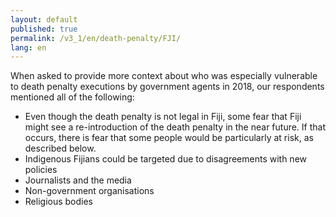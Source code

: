 ```yaml
---
layout: default
published: true
permalink: /v3_1/en/death-penalty/FJI/
lang: en
---
```


When asked to provide more context about who was especially vulnerable to death penalty executions by government agents in 2018, our respondents mentioned all of the following:
-	Even though the death penalty is not legal in Fiji, some fear that Fiji might see a re-introduction of the death penalty in the near future. If that occurs, there is fear that some people would be particularly at risk, as described below.
-	Indigenous Fijians could be targeted due to disagreements with new policies
-	Journalists and the media
-	Non-government organisations
-	Religious bodies

